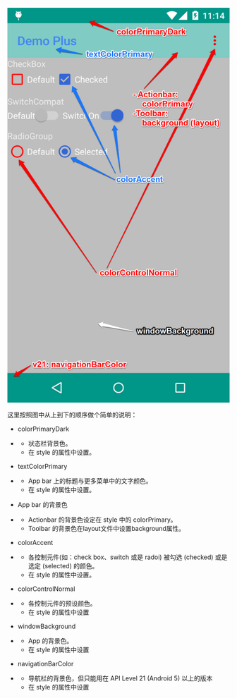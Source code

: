 ![](https://github.com/li-mengdong/ToolBarColor/blob/master/Component-Theme1.png)

这里按照图中从上到下的顺序做个简单的说明：

- colorPrimaryDark

- - 状态栏背景色。
  - 在 style 的属性中设置。

- textColorPrimary

- - App bar 上的标题与更多菜单中的文字颜色。
  - 在 style 的属性中设置。

- App bar 的背景色

- - Actionbar 的背景色设定在 style 中的 colorPrimary。
  - Toolbar 的背景色在layout文件中设置background属性。

- colorAccent

- - 各控制元件(如：check box、switch 或是 radoi) 被勾选 (checked) 或是选定 (selected) 的颜色。
  - 在 style 的属性中设置。

- colorControlNormal

- - 各控制元件的预设颜色。
  - 在 style 的属性中设置

- windowBackground

- - App 的背景色。
  - 在 style 的属性中设置

- navigationBarColor

- - 导航栏的背景色，但只能用在 API Level 21 (Android 5) 以上的版本
  - 在 style 的属性中设置
